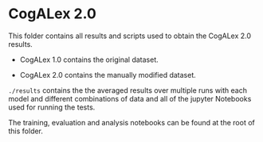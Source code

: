 # CogALex 2.0

This folder contains all results and scripts used to obtain the CogALex 2.0 results.

* CogALex 1.0 contains the original dataset.

* CogALex 2.0 contains the manually modified dataset.

`./results` contains the the averaged results over multiple runs with each model and different combinations of data and all of the jupyter Notebooks used for running the tests. 

The training, evaluation and analysis notebooks can be found at the root of this folder.
